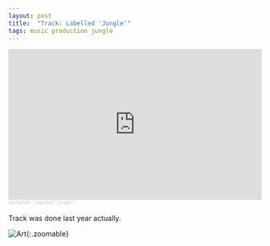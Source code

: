 ```yaml
---
layout: post
title:  "Track: Labelled 'Jungle'"
tags: music production jungle
---
```

<iframe width="100%" height="300" scrolling="no" frameborder="no" allow="autoplay" src="https://w.soundcloud.com/player/?url=https%3A//api.soundcloud.com/tracks/1909592645&color=%23ff5500&auto_play=false&hide_related=false&show_comments=true&show_user=true&show_reposts=false&show_teaser=true&visual=true"></iframe><div style="font-size: 10px; color: #cccccc;line-break: anywhere;word-break: normal;overflow: hidden;white-space: nowrap;text-overflow: ellipsis; font-family: Interstate,Lucida Grande,Lucida Sans Unicode,Lucida Sans,Garuda,Verdana,Tahoma,sans-serif;font-weight: 100;"><a href="https://soundcloud.com/ummshsh" title="ummshsh" target="_blank" style="color: #cccccc; text-decoration: none;">ummshsh</a> · <a href="https://soundcloud.com/ummshsh/labelled-jungle" title="Labelled &quot;Jungle&quot;" target="_blank" style="color: #cccccc; text-decoration: none;">Labelled &quot;Jungle&quot;</a></div>

<!--more-->
<br>
Track was done last year actually.

![Art]({{site.url}}/assets/images/jungle-tower.png){:.zoomable}